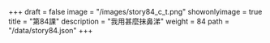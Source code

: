 +++
draft = false 
image = "/images/story84_c_t.png" 
showonlyimage = true 
title = "第84課" 
description = "我用甚麼抹鼻涕" 
weight = 84 
path = "/data/story84.json" 
+++
